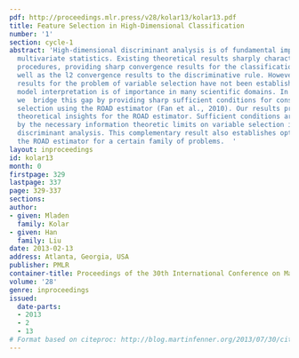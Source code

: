 ```yaml
---
pdf: http://proceedings.mlr.press/v28/kolar13/kolar13.pdf
title: Feature Selection in High-Dimensional Classification
number: '1'
section: cycle-1
abstract: 'High-dimensional discriminant analysis is of fundamental importance in
  multivariate statistics. Existing theoretical results sharply characterize different
  procedures, providing sharp convergence results for the classification risk, as
  well as the l2 convergence results to the discriminative rule. However, sharp theoretical
  results for the problem of variable selection have not been established, even though
  model interpretation is of importance in many scientific domains. In this paper,
  we  bridge this gap by providing sharp sufficient conditions for consistent variable
  selection using the ROAD estimator (Fan et al., 2010). Our results provide novel
  theoretical insights for the ROAD estimator. Sufficient conditions are complemented
  by the necessary information theoretic limits on variable selection in high-dimensional
  discriminant analysis. This complementary result also establishes optimality of
  the ROAD estimator for a certain family of problems.  '
layout: inproceedings
id: kolar13
month: 0
firstpage: 329
lastpage: 337
page: 329-337
sections: 
author:
- given: Mladen
  family: Kolar
- given: Han
  family: Liu
date: 2013-02-13
address: Atlanta, Georgia, USA
publisher: PMLR
container-title: Proceedings of the 30th International Conference on Machine Learning
volume: '28'
genre: inproceedings
issued:
  date-parts:
  - 2013
  - 2
  - 13
# Format based on citeproc: http://blog.martinfenner.org/2013/07/30/citeproc-yaml-for-bibliographies/
---
```

